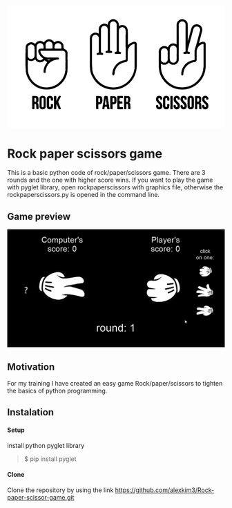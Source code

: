 ![Rock, paper, scissors image](rock_paper_scissors-01.png)

# Rock paper scissors game
This is a basic python code of rock/paper/scissors game. There are 3 rounds and the one with higher score wins. If you want to play the game with pyglet library, open rockpaperscissors with graphics file, otherwise the rockpaperscissors.py is opened in the command line.

## Game preview
![](RSP_game_preview.gif)

## Motivation
For my training I have created an easy game Rock/paper/scissors to tighten the basics of python programming.

## Instalation

#### Setup
install python pyglet library
>$ pip install pyglet

#### Clone
Clone the repository by using the link https://github.com/alexkim3/Rock-paper-scissor-game.git
